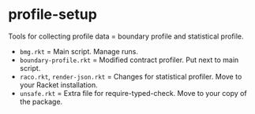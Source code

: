 profile-setup
===

Tools for collecting profile data = boundary profile and statistical profile.

- `bmg.rkt` = Main script. Manage runs.
- `boundary-profile.rkt` = Modified contract profiler. Put next to main script.
- `raco.rkt`, `render-json.rkt` = Changes for statistical profiler. Move to
  your Racket installation.
- `unsafe.rkt` = Extra file for require-typed-check. Move to your copy of the
  package.
